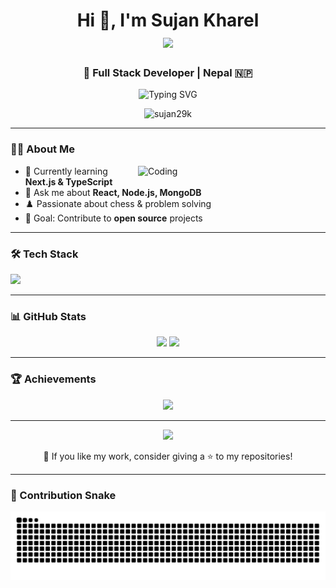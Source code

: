 <h1 align="center">
  Hi 👋, I'm Sujan Kharel
  <br/>
  <img src="https://media.giphy.com/media/hvRJCLFzcasrR4ia7z/giphy.gif" width="35">
</h1>

<h3 align="center">🚀 Full Stack Developer | Nepal 🇳🇵</h3>

<p align="center">
  <img src="https://readme-typing-svg.herokuapp.com?font=Fira+Code&pause=1000&color=36BCF7&center=true&vCenter=true&width=500&lines=Full+Stack+Developer;MERN+Stack+Enthusiast;Chess+Lover;Always+Learning" alt="Typing SVG" />
</p>

<p align="center">
  <img src="https://komarev.com/ghpvc/?username=sujan29k&label=Profile%20views&color=0e75b6&style=flat" alt="sujan29k" />
</p>

---

### 🧑‍💻 About Me
<img align="right" alt="Coding" width="300" src="https://media.giphy.com/media/qgQUggAC3Pfv687qPC/giphy.gif">

- 🌱 Currently learning **Next.js & TypeScript**
- 💬 Ask me about **React, Node.js, MongoDB**
- ♟️ Passionate about chess & problem solving
- 🎯 Goal: Contribute to **open source** projects

---

### 🛠️ Tech Stack
<p>
  <img src="https://skillicons.dev/icons?i=c,cpp,css,html,js,ts,react,nodejs,express,mongodb,tailwind,python,postman" />
</p>

---

### 📊 GitHub Stats
<p align="center">
  <img src="https://github-readme-stats.vercel.app/api?username=sujan29k&show_icons=true&theme=tokyonight" height="150"/>
  <img src="https://github-readme-streak-stats.herokuapp.com/?user=sujan29k&theme=tokyonight" height="150"/>
</p>

---

### 🏆 Achievements
<p align="center">
  <img src="https://github-profile-trophy.vercel.app/?username=sujan29k&theme=algolia&no-frame=true&margin-w=10&margin-h=10" />
</p>

---

<p align="center">
  <img src="https://media.giphy.com/media/jRf5fsn8G6YaogAWxn/giphy.gif" width="200" />
</p>

<p align="center">
  💙 If you like my work, consider giving a ⭐ to my repositories!
</p>

---

### 🐍 Contribution Snake
<p align="center">
  <img src="https://github.com/sujan29k/sujan29k/blob/output/snake-dark.svg" alt="Snake animation" />
</p>
